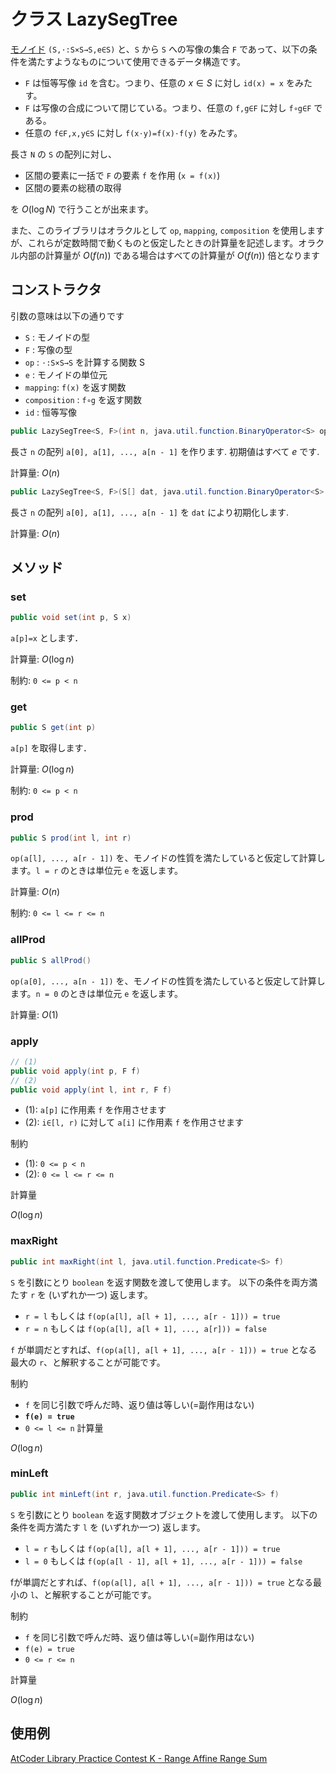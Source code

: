 # クラス LazySegTree

[モノイド](https://ja.wikipedia.org/wiki/%E3%83%A2%E3%83%8E%E3%82%A4%E3%83%89) `(S,⋅:S×S→S,e∈S)` と、`S` から `S` への写像の集合 `F` であって、以下の条件を満たすようなものについて使用できるデータ構造です。

- `F` は恒等写像 `id` を含む。つまり、任意の $x∈S$ に対し `id(x) = x` をみたす。
- `F` は写像の合成について閉じている。つまり、任意の `f,g∈F` に対し `f∘g∈F` である。
- 任意の `f∈F,x,y∈S` に対し `f(x⋅y)=f(x)⋅f(y)` をみたす。

長さ `N` の `S` の配列に対し、

- 区間の要素に一括で `F` の要素 `f` を作用 (`x = f(x)`)
- 区間の要素の総積の取得

を $O(\log N)$ で行うことが出来ます。

また、このライブラリはオラクルとして `op`, `mapping`, `composition` を使用しますが、これらが定数時間で動くものと仮定したときの計算量を記述します。オラクル内部の計算量が $O(f(n))$ である場合はすべての計算量が $O(f(n))$ 倍となります

## コンストラクタ

引数の意味は以下の通りです

- `S` : モノイドの型
- `F` : 写像の型
- `op` : `⋅:S×S→S` を計算する関数 S
- `e` : モノイドの単位元
- `mapping`: `f(x)` を返す関数
- `composition` : `f∘g` を返す関数
- `id` : 恒等写像

```java
public LazySegTree<S, F>(int n, java.util.function.BinaryOperator<S> op, S e, java.util.function.BiFunction<F, S, S> mapping, java.util.function.BinaryOperator<F> composition, F id)
```

長さ `n` の配列 `a[0], a[1], ..., a[n - 1]` を作ります. 初期値はすべて $e$ です.

計算量: $O(n)$

```java
public LazySegTree<S, F>(S[] dat, java.util.function.BinaryOperator<S> op, S e, java.util.function.BiFunction<F, S, S> mapping, java.util.function.BinaryOperator<F> composition, F id)
```

長さ `n` の配列 `a[0], a[1], ..., a[n - 1]` を `dat` により初期化します.

計算量: $O(n)$

## メソッド

### set

```java
public void set(int p, S x)
```

`a[p]=x` とします．

計算量: $O(\log n)$

制約: `0 <= p < n`

### get

```java
public S get(int p)
```

`a[p]` を取得します．

計算量: $O(\log n)$

制約: `0 <= p < n`

### prod

```java
public S prod(int l, int r)
```

`op(a[l], ..., a[r - 1])` を、モノイドの性質を満たしていると仮定して計算します。`l = r` のときは単位元 `e` を返します。

計算量: $O(n)$

制約: `0 <= l <= r <= n`

### allProd

```java
public S allProd()
```

`op(a[0], ..., a[n - 1])` を、モノイドの性質を満たしていると仮定して計算します。`n = 0` のときは単位元 `e` を返します。

計算量: $O(1)$

### apply

```java
// (1)
public void apply(int p, F f)
// (2)
public void apply(int l, int r, F f)
```

- (1): `a[p]` に作用素 `f` を作用させます
- (2): `i∈[l, r)` に対して `a[i]` に作用素 `f` を作用させます

制約

- (1): `0 <= p < n`
- (2): `0 <= l <= r <= n`

計算量

$O(\log n)$

### maxRight

```java
public int maxRight(int l, java.util.function.Predicate<S> f)
```

`S` を引数にとり `boolean` を返す関数を渡して使用します。
以下の条件を両方満たす `r` を (いずれか一つ) 返します。

- `r = l` もしくは `f(op(a[l], a[l + 1], ..., a[r - 1])) = true`
- `r = n` もしくは `f(op(a[l], a[l + 1], ..., a[r])) = false`

`f` が単調だとすれば、`f(op(a[l], a[l + 1], ..., a[r - 1])) = true` となる最大の `r`、と解釈することが可能です。

制約

- `f` を同じ引数で呼んだ時、返り値は等しい(=副作用はない)
- __`f(e) = true`__
- `0 <= l <= n`
計算量

$O(\log n)$

### minLeft

```java
public int minLeft(int r, java.util.function.Predicate<S> f)
```

`S` を引数にとり `boolean` を返す関数オブジェクトを渡して使用します。
以下の条件を両方満たす `l` を (いずれか一つ) 返します。

- `l = r` もしくは `f(op(a[l], a[l + 1], ..., a[r - 1])) = true`
- `l = 0` もしくは `f(op(a[l - 1], a[l + 1], ..., a[r - 1])) = false`

fが単調だとすれば、`f(op(a[l], a[l + 1], ..., a[r - 1])) = true` となる最小の `l`、と解釈することが可能です。

制約

- `f` を同じ引数で呼んだ時、返り値は等しい(=副作用はない)
- `f(e) = true`
- `0 <= r <= n`

計算量

$O(\log n)$

## 使用例

[AtCoder Library Practice Contest K - Range Affine Range Sum](https://atcoder.jp/contests/practice2/submissions/16646083)
